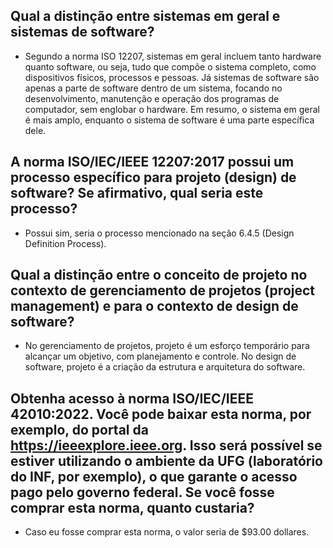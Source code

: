 ## Qual a distinção entre sistemas em geral e sistemas de software?

- Segundo a norma ISO 12207, sistemas em geral incluem tanto hardware quanto software, ou seja, tudo que compõe o sistema completo, como dispositivos físicos, processos e pessoas. Já sistemas de software são apenas a parte de software dentro de um sistema, focando no desenvolvimento, manutenção e operação dos programas de computador, sem englobar o hardware. Em resumo, o sistema em geral é mais amplo, enquanto o sistema de software é uma parte específica dele.

## A norma ISO/IEC/IEEE 12207:2017 possui um processo específico para projeto (design) de software? Se afirmativo, qual seria este processo?

- Possui sim, seria o processo mencionado na seção 6.4.5 (Design Definition Process).

## Qual a distinção entre o conceito de projeto no contexto de gerenciamento de projetos (project management) e para o contexto de design de software?

- No gerenciamento de projetos, projeto é um esforço temporário para alcançar um objetivo, com planejamento e controle. No design de software, projeto é a criação da estrutura e arquitetura do software.

## Obtenha acesso à norma ISO/IEC/IEEE 42010:2022. Você pode baixar esta norma, por exemplo, do portal da https://ieeexplore.ieee.org. Isso será possível se estiver utilizando o ambiente da UFG (laboratório do INF, por exemplo), o que garante o acesso pago pelo governo federal. Se você fosse comprar esta norma, quanto custaria?

- Caso eu fosse comprar esta norma, o valor seria de $93.00 dollares.
